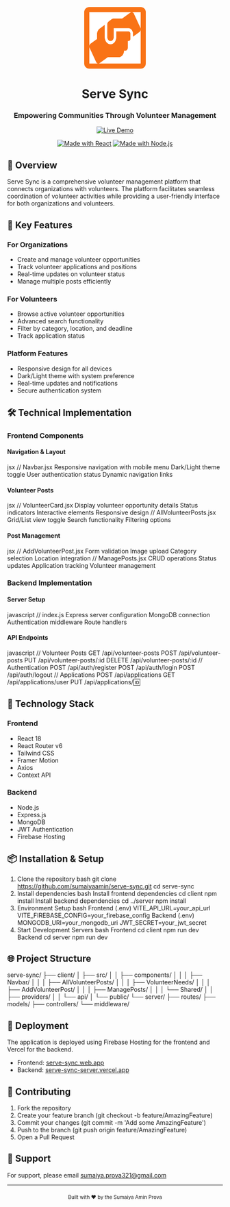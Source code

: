 <div align="center">
  <img src="public/favicon.svg" alt="Serve Sync Logo" width="120" height="120" style="background: #f97316; padding: 12px; border-radius: 12px;" />

  # Serve Sync
  ### Empowering Communities Through Volunteer Management

  [![Live Demo](https://img.shields.io/badge/Live-Demo-brightgreen.svg)](https://serve-sync.web.app)
 
  [![Made with React](https://img.shields.io/badge/Made%20with-React-61DAFB.svg)](https://reactjs.org/)
  [![Made with Node.js](https://img.shields.io/badge/Made%20with-Node.js-43853d.svg)](https://nodejs.org/)
</div>

## 📌 Overview

Serve Sync is a comprehensive volunteer management platform that connects organizations with volunteers. The platform facilitates seamless coordination of volunteer activities while providing a user-friendly interface for both organizations and volunteers.

## 🌟 Key Features

### For Organizations
- Create and manage volunteer opportunities
- Track volunteer applications and positions
- Real-time updates on volunteer status
- Manage multiple posts efficiently

### For Volunteers
- Browse active volunteer opportunities
- Advanced search functionality
- Filter by category, location, and deadline
- Track application status

### Platform Features
- Responsive design for all devices
- Dark/Light theme with system preference
- Real-time updates and notifications
- Secure authentication system

## 🛠 Technical Implementation

### Frontend Components

#### Navigation & Layout
jsx
// Navbar.jsx
Responsive navigation with mobile menu
Dark/Light theme toggle
User authentication status
Dynamic navigation links
#### Volunteer Posts
jsx
// VolunteerCard.jsx
Display volunteer opportunity details
Status indicators
Interactive elements
Responsive design
// AllVolunteerPosts.jsx
Grid/List view toggle
Search functionality
Filtering options
#### Post Management
jsx
// AddVolunteerPost.jsx
Form validation
Image upload
Category selection
Location integration
// ManagePosts.jsx
CRUD operations
Status updates
Application tracking
Volunteer management
### Backend Implementation

#### Server Setup
javascript
// index.js
Express server configuration
MongoDB connection
Authentication middleware
Route handlers
#### API Endpoints
javascript
// Volunteer Posts
GET /api/volunteer-posts
POST /api/volunteer-posts
PUT /api/volunteer-posts/:id
DELETE /api/volunteer-posts/:id
// Authentication
POST /api/auth/register
POST /api/auth/login
POST /api/auth/logout
// Applications
POST /api/applications
GET /api/applications/user
PUT /api/applications/🆔
## 🔧 Technology Stack

### Frontend
- React 18
- React Router v6
- Tailwind CSS
- Framer Motion
- Axios
- Context API

### Backend
- Node.js
- Express.js
- MongoDB
- JWT Authentication
- Firebase Hosting

## 📦 Installation & Setup

1. Clone the repository
bash
git clone https://github.com/sumaiyaamin/serve-sync.git
cd serve-sync
2. Install dependencies
bash
Install frontend dependencies
cd client
npm install
Install backend dependencies
cd ../server
npm install
3. Environment Setup
bash
Frontend (.env)
VITE_API_URL=your_api_url
VITE_FIREBASE_CONFIG=your_firebase_config
Backend (.env)
MONGODB_URI=your_mongodb_uri
JWT_SECRET=your_jwt_secret
4. Start Development Servers
bash
Frontend
cd client
npm run dev
Backend
cd server
npm run dev
## 🌐 Project Structure
serve-sync/
├── client/
│ ├── src/
│ │ ├── components/
│ │ │ ├── Navbar/
│ │ │ ├── AllVolunteerPosts/
│ │ │ ├── VolunteerNeeds/
│ │ │ ├── AddVolunteerPost/
│ │ │ ├── ManagePosts/
│ │ │ └── Shared/
│ │ ├── providers/
│ │ └── api/
│ └── public/
└── server/
├── routes/
├── models/
├── controllers/
└── middleware/
## 🚀 Deployment

The application is deployed using Firebase Hosting for the frontend and Vercel for the backend.

- Frontend: [serve-sync.web.app](https://serve-sync.web.app)
- Backend: [serve-sync-server.vercel.app](https://serve-sync-server.vercel.app)

## 🤝 Contributing

1. Fork the repository
2. Create your feature branch (git checkout -b feature/AmazingFeature)
3. Commit your changes (git commit -m 'Add some AmazingFeature')
4. Push to the branch (git push origin feature/AmazingFeature)
5. Open a Pull Request


## 👥 Support

For support, please email sumaiya.prova321@gmail.com

---

<div align="center">
  <sub>Built with ❤ by the Sumaiya Amin Prova</sub>
</div>
